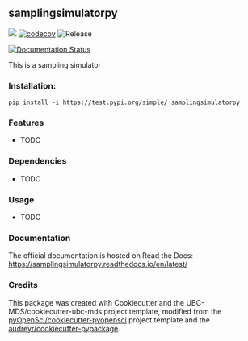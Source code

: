 ## samplingsimulatorpy 

![](https://github.com/tguo9/samplingsimulatorpy/workflows/build/badge.svg) [![codecov](https://codecov.io/gh/tguo9/samplingsimulatorpy/branch/master/graph/badge.svg)](https://codecov.io/gh/tguo9/samplingsimulatorpy) ![Release](https://github.com/tguo9/samplingsimulatorpy/workflows/Release/badge.svg)

[![Documentation Status](https://readthedocs.org/projects/samplingsimulatorpy/badge/?version=latest)](https://samplingsimulatorpy.readthedocs.io/en/latest/?badge=latest)

This is a sampling simulator

### Installation:

```
pip install -i https://test.pypi.org/simple/ samplingsimulatorpy
```

### Features
- TODO

### Dependencies

- TODO

### Usage

- TODO

### Documentation
The official documentation is hosted on Read the Docs: <https://samplingsimulatorpy.readthedocs.io/en/latest/>

### Credits
This package was created with Cookiecutter and the UBC-MDS/cookiecutter-ubc-mds project template, modified from the [pyOpenSci/cookiecutter-pyopensci](https://github.com/pyOpenSci/cookiecutter-pyopensci) project template and the [audreyr/cookiecutter-pypackage](https://github.com/audreyr/cookiecutter-pypackage).
